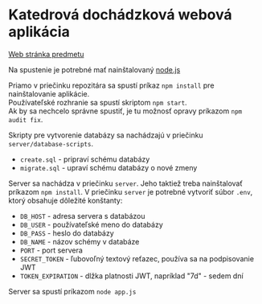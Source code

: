 # Katedrová dochádzková webová aplikácia

[Web stránka predmetu](https://www.st.fmph.uniba.sk/~rigan7/bp/)

Na spustenie je potrebné mať nainštalovaný [node.js](https://github.com/nodejs/node)

Priamo v priečinku repozitára sa spustí príkaz ```npm install``` pre nainštalovanie aplikácie. <br>
Používateľské rozhranie sa spustí skriptom ```npm start```. <br>
Ak by sa nechcelo správne spustiť, je tu možnosť opravy príkazom ```npm audit fix```.<br>

Skripty pre vytvorenie databázy sa nachádzajú v priečinku ```server/database-scripts```.<br>
- ```create.sql``` - pripraví schému databázy
- ```migrate.sql``` - upraví schému databázy o nové zmeny

Server sa nachádza v priečinku ```server```. Jeho taktiež treba nainštalovať príkazom ```npm install```.
V priečinku ```server``` je potrebné vytvoriť súbor ```.env```, ktorý obsahuje dôležité konštanty:
- ```DB_HOST``` - adresa servera s databázou
- ```DB_USER``` - používateľské meno do databázy
- ```DB_PASS``` - heslo do databázy
- ```DB_NAME``` - názov schémy v databáze
- ```PORT``` - port servera
- ```SECRET_TOKEN``` - ľubovoľný textový reťazec, používa sa na podpisovanie JWT
- ```TOKEN_EXPIRATION``` - dlžka platnosti JWT, napríklad "7d" - sedem dní

Server sa spustí príkazom ```node app.js```

